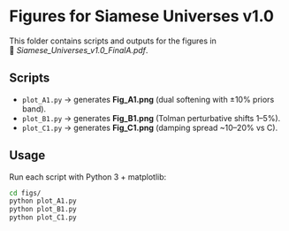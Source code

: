 # Figures for Siamese Universes v1.0

This folder contains scripts and outputs for the figures in  
📄 *Siamese_Universes_v1.0_FinalA.pdf*.

## Scripts
- `plot_A1.py` → generates **Fig_A1.png** (dual softening with ±10% priors band).
- `plot_B1.py` → generates **Fig_B1.png** (Tolman perturbative shifts 1–5%).
- `plot_C1.py` → generates **Fig_C1.png** (damping spread ~10–20% vs C).

## Usage
Run each script with Python 3 + matplotlib:

```bash
cd figs/
python plot_A1.py
python plot_B1.py
python plot_C1.py
